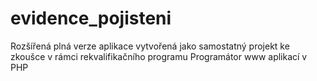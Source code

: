 # evidence_pojisteni
Rozšířená plná verze aplikace vytvořená jako samostatný projekt ke zkoušce v rámci rekvalifikačního programu Programátor www aplikací v PHP
